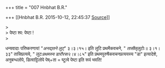 +++
title = "007 Hnbhat B.R."

+++
[[Hnbhat B.R.	2015-10-12, 22:45:37 [Source](https://groups.google.com/g/samskrita/c/4doSQpdQgFw)]]



  
\>  
\> पेष्टा श्व: पेष्टा !  
\>

धन्यवादाः परिष्करणाय! "*अनद्यतने लुट्*" ३।३।१५। इति लुटि प्रथमैकवचने, " *तासी*लृलुटोः॥ ३।१।३३" तासिप्रत्यये, " लुटः*प्रथमस्य डारौरसः*२।४।८५" इति प्रथमपुरुषैकवचनप्रत्ययस्य "डा" इत्यादेशे, अनुबन्धलोपे, डित्वाट्टिलोपे पेष्+ता = ष्टुत्वे पेष्टा इति रूपं भवति!

